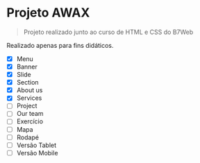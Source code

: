 # Projeto AWAX
> Projeto realizado junto ao curso de HTML e CSS do B7Web

Realizado apenas para fins didáticos.

- [x] Menu
- [x] Banner
- [x] Slide
- [x] Section
- [x] About us
- [x] Services
- [ ] Project
- [ ] Our team
- [ ] Exercício
- [ ] Mapa
- [ ] Rodapé
- [ ] Versão Tablet
- [ ] Versão Mobile
